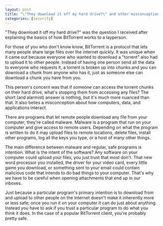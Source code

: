 ```yaml
---
layout: post
title: "\"They download it off my hard drive?\" and other misconceptions about internet security"
categories: [security]
---
```


"They download it off my hard drive?" was the question I received after explaining the basics of how BitTorrent works to a layperson.

For those of you who don't know know, BitTorrent is a protocol that lets many people share large files over the internet quickly.  It was unique when it came out because everyone who wanted to download a "torrent" also had to upload it to other people.  Instead of having one person send all the data to everyone who requests it, a torrent is broken up into chunks and you can download a chunk from anyone who has it, just as someone else can download a chunk you have from you.

This person's concern was that if someone can access the torrent chunks on their hard drive, what's stopping them from accessing any files?  The short (and alarmist) answer is nothing, but it's much more nuanced than that.  It also belies a misconception about how computers, data, and applications interact.

There are programs that let remote people download any file from your computer; they're called malware.  Malware is a program that run on your computer and give access to remote users.  Depending on what the program is written to do it may upload files to remote locations, delete files, install other programs, log all the keys you type, or a host of many other things.

The main difference between malware and regular, safe programs is intention.  What is the intent of the software?  Any software on your computer could upload your files, you just trust that most don't.  That new word processor you installed, the driver for your video card, every little game you download, or something sent to your email could contain malicious code that intends to do bad things to your computer.  That's why we have to be careful when opening attachments that end up in our inboxes.

Just because a particular program's primary intention is to download from and upload to other people on the internet doesn't make it inherently more or less safe; once you run it on your computer it can do just about anything.  Instead you have to ask if you trust a particular program to do what you think it does.  In the case of a popular BitTorrent client, you're probably pretty safe.
